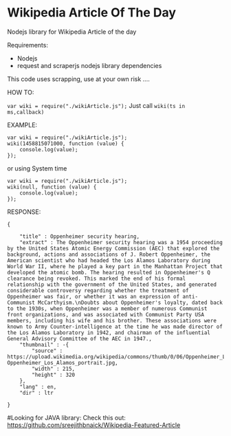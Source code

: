 # Wikipedia Article Of The Day
Nodejs library for Wikipedia Article of the day

Requirements:

* Nodejs
* request and scraperjs nodejs library dependencies

This code uses scrapping, use at your own risk ....

HOW TO:

`var wiki = require("./wikiArticle.js");`
Just call `wiki(ts in ms,callback)`


EXAMPLE:

    var wiki = require("./wikiArticle.js");
    wiki(1458815071000, function (value) {
        console.log(value);
    });
    
  or using System time
  
    var wiki = require("./wikiArticle.js");
    wiki(null, function (value) {
        console.log(value);
    });
    
    


RESPONSE:

    {
    
        "title" : Oppenheimer security hearing,
        "extract" : The Oppenheimer security hearing was a 1954 proceeding by the United States Atomic Energy Commission (AEC) that explored the background, actions and associations of J. Robert Oppenheimer, the American scientist who had headed the Los Alamos Laboratory during World War II, where he played a key part in the Manhattan Project that developed the atomic bomb. The hearing resulted in Oppenheimer's Q clearance being revoked. This marked the end of his formal relationship with the government of the United States, and generated considerable controversy regarding whether the treatment of Oppenheimer was fair, or whether it was an expression of anti-Communist McCarthyism.\nDoubts about Oppenheimer's loyalty, dated back to the 1930s, when Oppenheimer was a member of numerous Communist front organizations, and was associated with Communist Party USA members, including his wife and his brother. These associations were known to Army Counter-intelligence at the time he was made director of the Los Alamos Laboratory in 1942, and chairman of the influential General Advisory Committee of the AEC in 1947.,
        "thumbnail" : -{
            "source" : https://upload.wikimedia.org/wikipedia/commons/thumb/0/06/Oppenheimer_Los_Alamos_portrait.jpg/215px-Oppenheimer_Los_Alamos_portrait.jpg,
            "width" : 215,
            "height" : 320
        },
        "lang" : en,
        "dir" : ltr
    
    }


#Looking for JAVA library:
Check this out: https://github.com/sreejithbnaick/Wikipedia-Featured-Article

